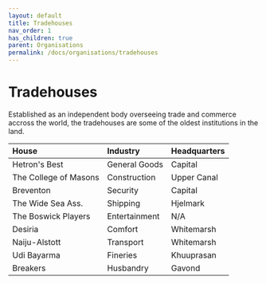 ```yaml
---
layout: default
title: Tradehouses
nav_order: 1
has_children: true
parent: Organisations
permalink: /docs/organisations/tradehouses
---
```


# Tradehouses

Established as an independent body overseeing trade and commerce accross the world, the tradehouses are some of the oldest institutions in the land.

| House | Industry | Headquarters |
|:-|:-|:-|
| Hetron's Best | General Goods | Capital |
| The College of Masons | Construction | Upper Canal |
| Breventon | Security | Capital |
| The Wide Sea Ass. | Shipping | Hjelmark |
| The Boswick Players | Entertainment | N/A |
| Desiria | Comfort | Whitemarsh |
| Naiju-Alstott | Transport | Whitemarsh |
| Udi Bayarma | Fineries | Khuuprasan
| Breakers | Husbandry | Gavond |
